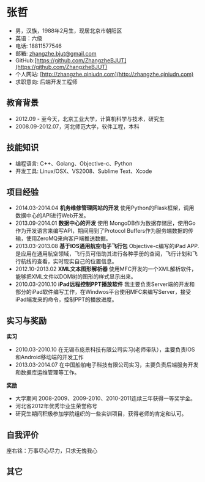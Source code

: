 # 张哲


* 男，汉族，1988年2月生，现居北京市朝阳区
* 英语：六级
* 电话: 18811577546
* 邮箱: zhangzhe.bjut@gmail.com
* GitHub:[https://github.com/ZhangzheBJUT](https://github.com/ZhangzheBJUT)
* 个人网站: [http://zhangzhe.qiniudn.com](http://zhangzhe.qiniudn.com)
* 求职意向: 后端开发工程师

## 教育背景

* 2012.09 - 至今天，北京工业大学，计算机科学与技术，研究生 
* 2008.09-2012.07，河北师范大学，软件工程，本科

## 技能知识

* 编程语言: C++、Golang、Objective-c、Python
* 开发工具: Linux/OSX、VS2008、Sublime Text、Xcode

## 项目经验

* 2014.03-2014.04   **机务维修管理网站的开发** 使用Python的Flask框架，调用数据中心的API进行Web开发。
* 2013.09-2014.01  **数据中心的开发** 使用 MongoDB作为数据存储层，使用Go作为开发语言来编写API，期间用到了Protocol Buffers作为服务端数据的传输，使用ZeroMQ来向客户端推送数据。    
* 2013.03-2013.08 **基于IOS通用航空电子飞行包** Objective-c编写的iPad APP.是应用在通用航空领域，飞行员可借助其进行各种手册的查阅，飞行计划和飞行航线的查看，实时现实自己的位置信息。
* 2012.10-2013.02  **XML文本图形解析器** 使用MFC开发的一个XML解析软件，能够把XML文件以DOM树的图形的样式显示出来。
* 2010.03-2010.10  **iPad远程控制PPT播放软件** 我主要负责Server端的开发和部分的iPad软件编写工作，在Windwos平台使用MFC来编写Server，接受iPad端发来的命令，控制PPT的播放进度。

## 实习与奖励
**实习**

* 2010.03-2010.10 在无锡市庞景科技有限公司实习(老师带队），主要负责IOS和Android移动端的开发工作
* 2013.03-2014.07 在中国船舶电子科技有限公司实习，主要负责后端服务开发和数据库运维管理等工作。


**奖励** 

* 大学期间 2008-2009、2009-2010、2010-2011连续三年获得一等奖学金。
* 河北省2012年优秀毕业生荣誉称号
* 研究生期间积极参加学院组织的一些实训项目，获得老师的肯定和认可。

## 自我评价
座右铭：万事尽心尽力，只求无愧我心

## 其它









